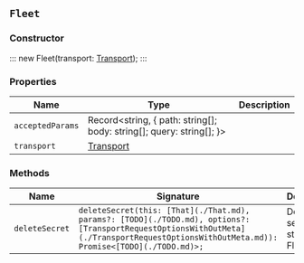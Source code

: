 ## `Fleet`

### Constructor

:::
new Fleet(transport: [Transport](./Transport.md));
:::

### Properties

| Name | Type | Description |
| - | - | - |
| `acceptedParams` | Record<string, { path: string[]; body: string[]; query: string[]; }> | &nbsp; |
| `transport` | [Transport](./Transport.md) | &nbsp; |

### Methods

| Name | Signature | Description |
| - | - | - |
| `deleteSecret` | `deleteSecret(this: [That](./That.md), params?: [TODO](./TODO.md), options?: [TransportRequestOptionsWithOutMeta](./TransportRequestOptionsWithOutMeta.md)): Promise<[TODO](./TODO.md)>;` | Deletes a secret stored by Fleet. || `deleteSecret` | `deleteSecret(this: [That](./That.md), params?: [TODO](./TODO.md), options?: [TransportRequestOptionsWithMeta](./TransportRequestOptionsWithMeta.md)): Promise<[TransportResult](./TransportResult.md)<[TODO](./TODO.md), unknown>>;` | &nbsp; || `deleteSecret` | `deleteSecret(this: [That](./That.md), params?: [TODO](./TODO.md), options?: [TransportRequestOptions](./TransportRequestOptions.md)): Promise<[TODO](./TODO.md)>;` | &nbsp; || `getSecret` | `getSecret(this: [That](./That.md), params?: [TODO](./TODO.md), options?: [TransportRequestOptionsWithOutMeta](./TransportRequestOptionsWithOutMeta.md)): Promise<[TODO](./TODO.md)>;` | Retrieves a secret stored by Fleet. || `getSecret` | `getSecret(this: [That](./That.md), params?: [TODO](./TODO.md), options?: [TransportRequestOptionsWithMeta](./TransportRequestOptionsWithMeta.md)): Promise<[TransportResult](./TransportResult.md)<[TODO](./TODO.md), unknown>>;` | &nbsp; || `getSecret` | `getSecret(this: [That](./That.md), params?: [TODO](./TODO.md), options?: [TransportRequestOptions](./TransportRequestOptions.md)): Promise<[TODO](./TODO.md)>;` | &nbsp; || `globalCheckpoints` | `globalCheckpoints(this: [That](./That.md), params: [FleetGlobalCheckpointsRequest](./FleetGlobalCheckpointsRequest.md), options?: [TransportRequestOptionsWithOutMeta](./TransportRequestOptionsWithOutMeta.md)): Promise<[FleetGlobalCheckpointsResponse](./FleetGlobalCheckpointsResponse.md)>;` | Get global checkpoints. Get the current global checkpoints for an index. This API is designed for internal use by the Fleet server project. || `globalCheckpoints` | `globalCheckpoints(this: [That](./That.md), params: [FleetGlobalCheckpointsRequest](./FleetGlobalCheckpointsRequest.md), options?: [TransportRequestOptionsWithMeta](./TransportRequestOptionsWithMeta.md)): Promise<[TransportResult](./TransportResult.md)<[FleetGlobalCheckpointsResponse](./FleetGlobalCheckpointsResponse.md), unknown>>;` | &nbsp; || `globalCheckpoints` | `globalCheckpoints(this: [That](./That.md), params: [FleetGlobalCheckpointsRequest](./FleetGlobalCheckpointsRequest.md), options?: [TransportRequestOptions](./TransportRequestOptions.md)): Promise<[FleetGlobalCheckpointsResponse](./FleetGlobalCheckpointsResponse.md)>;` | &nbsp; || `msearch` | `msearch<TDocument = unknown>(this: [That](./That.md), params: [FleetMsearchRequest](./FleetMsearchRequest.md), options?: [TransportRequestOptionsWithOutMeta](./TransportRequestOptionsWithOutMeta.md)): Promise<[FleetMsearchResponse](./FleetMsearchResponse.md)<TDocument>>;` | Run multiple Fleet searches. Run several Fleet searches with a single API request. The API follows the same structure as the multi search API. However, similar to the Fleet search API, it supports the `wait_for_checkpoints` parameter. || `msearch` | `msearch<TDocument = unknown>(this: [That](./That.md), params: [FleetMsearchRequest](./FleetMsearchRequest.md), options?: [TransportRequestOptionsWithMeta](./TransportRequestOptionsWithMeta.md)): Promise<[TransportResult](./TransportResult.md)<[FleetMsearchResponse](./FleetMsearchResponse.md)<TDocument>, unknown>>;` | &nbsp; || `msearch` | `msearch<TDocument = unknown>(this: [That](./That.md), params: [FleetMsearchRequest](./FleetMsearchRequest.md), options?: [TransportRequestOptions](./TransportRequestOptions.md)): Promise<[FleetMsearchResponse](./FleetMsearchResponse.md)<TDocument>>;` | &nbsp; || `postSecret` | `postSecret(this: [That](./That.md), params?: [TODO](./TODO.md), options?: [TransportRequestOptionsWithOutMeta](./TransportRequestOptionsWithOutMeta.md)): Promise<[TODO](./TODO.md)>;` | Creates a secret stored by Fleet. || `postSecret` | `postSecret(this: [That](./That.md), params?: [TODO](./TODO.md), options?: [TransportRequestOptionsWithMeta](./TransportRequestOptionsWithMeta.md)): Promise<[TransportResult](./TransportResult.md)<[TODO](./TODO.md), unknown>>;` | &nbsp; || `postSecret` | `postSecret(this: [That](./That.md), params?: [TODO](./TODO.md), options?: [TransportRequestOptions](./TransportRequestOptions.md)): Promise<[TODO](./TODO.md)>;` | &nbsp; || `search` | `search<TDocument = unknown>(this: [That](./That.md), params: [FleetSearchRequest](./FleetSearchRequest.md), options?: [TransportRequestOptionsWithOutMeta](./TransportRequestOptionsWithOutMeta.md)): Promise<[FleetSearchResponse](./FleetSearchResponse.md)<TDocument>>;` | Run a Fleet search. The purpose of the Fleet search API is to provide an API where the search will be run only after the provided checkpoint has been processed and is visible for searches inside of Elasticsearch. || `search` | `search<TDocument = unknown>(this: [That](./That.md), params: [FleetSearchRequest](./FleetSearchRequest.md), options?: [TransportRequestOptionsWithMeta](./TransportRequestOptionsWithMeta.md)): Promise<[TransportResult](./TransportResult.md)<[FleetSearchResponse](./FleetSearchResponse.md)<TDocument>, unknown>>;` | &nbsp; || `search` | `search<TDocument = unknown>(this: [That](./That.md), params: [FleetSearchRequest](./FleetSearchRequest.md), options?: [TransportRequestOptions](./TransportRequestOptions.md)): Promise<[FleetSearchResponse](./FleetSearchResponse.md)<TDocument>>;` | &nbsp; |